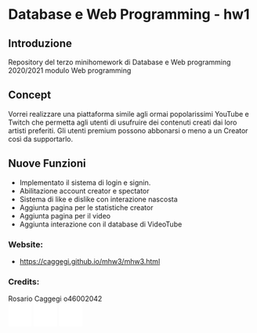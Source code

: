 # Database e Web Programming - hw1
## Introduzione
Repository del terzo minihomework di Database e Web programming 2020/2021 modulo Web programming
## Concept
Vorrei realizzare una piattaforma simile agli ormai popolarissimi YouTube e Twitch che permetta agli utenti di usufruire dei contenuti creati dai loro artisti preferiti. 
Gli utenti premium possono abbonarsi o meno a un Creator così da supportarlo.

## Nuove Funzioni
- Implementato il sistema di login e signin.
- Abilitazione account creator e spectator
- Sistema di like e dislike con interazione nascosta
- Aggiunta pagina per le statistiche creator
- Aggiunta pagina per il video
- Aggiunta interazione con il database di VideoTube

### Website:
- https://caggegi.github.io/mhw3/mhw3.html

### Credits:
Rosario Caggegi o46002042     
[![GitHub - hw1](https://github.com/Caggegi/mhw1/blob/master/img/Light/github.svg)](https://github.com/Caggegi/hw1)
[![Instagram](https://github.com/Caggegi/mhw1/blob/master/img/Light/instagram.svg)](https://www.instagram.com/rosario.caggegi/)
[![Facebook](https://github.com/Caggegi/mhw1/blob/master/img/Light/facebook.svg)](https://www.facebook.com/rosario.caggegi.142/)
